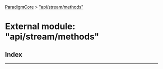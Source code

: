 [ParadigmCore](../README.md) > ["api/stream/methods"](../modules/_api_stream_methods_.md)

# External module: "api/stream/methods"

## Index

---

